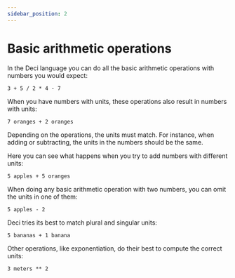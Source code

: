 ```yaml
---
sidebar_position: 2
---
```


# Basic arithmetic operations

In the Deci language you can do all the basic arithmetic operations with numbers you would expect:

```deci live
3 + 5 / 2 * 4 - 7
```

When you have numbers with units, these operations also result in numbers with units:

```deci live
7 oranges + 2 oranges
```

Depending on the operations, the units must match. For instance, when adding or subtracting, the units in the numbers should be the same.

Here you can see what happens when you try to add numbers with different units:

```deci live
5 apples + 5 oranges
```

When doing any basic arithmetic operation with two numbers, you can omit the units in one of them:

```deci live
5 apples - 2
```

Deci tries its best to match plural and singular units:

```deci live
5 bananas + 1 banana
```

Other operations, like exponentiation, do their best to compute the correct units:

```deci live
3 meters ** 2
```
